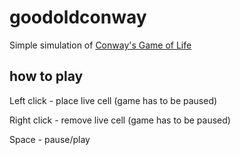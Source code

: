# goodoldconway
Simple simulation of <a href="https://en.wikipedia.org/wiki/Conway%27s_Game_of_Life">Conway's Game of Life</a>

## how to play
Left click - place live cell (game has to be paused)

Right click - remove live cell (game has to be paused)

Space - pause/play
